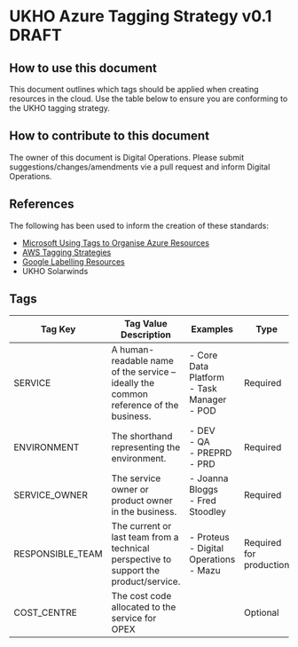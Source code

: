 # UKHO Azure Tagging Strategy v0.1 DRAFT

## How to use this document

This document outlines which tags should be applied when creating resources in the cloud. Use the table below to ensure you are conforming to the UKHO tagging strategy.

## How to contribute to this document

The owner of this document is Digital Operations. Please submit suggestions/changes/amendments vie a pull request and inform Digital Operations.

## References

The following has been used to inform the creation of these standards:

- [Microsoft Using Tags to Organise Azure Resources](https://docs.microsoft.com/en-us/azure/azure-resource-manager/resource-group-using-tags)
- [AWS Tagging Strategies](https://aws.amazon.com/answers/account-management/aws-tagging-strategies/)
- [Google Labelling Resources](https://cloud.google.com/compute/docs/labeling-resources)
- UKHO Solarwinds

## Tags

| Tag Key | Tag Value Description | Examples | Type |
|---------|-----------------------|----------|------|
| SERVICE | A human-readable name of the service – ideally the common reference of the business. | - Core Data Platform <br /> - Task Manager <br /> - POD | Required |
| ENVIRONMENT | The shorthand representing the environment. | - DEV <br /> - QA <br /> - PREPRD <br /> - PRD | Required |
| SERVICE_OWNER | The service owner or product owner in the business. | - Joanna Bloggs <br /> - Fred Stoodley | Required |
| RESPONSIBLE_TEAM | The current or last team from a technical perspective to support the product/service. | - Proteus <br /> - Digital Operations <br /> - Mazu | Required for production |
| COST_CENTRE | The cost code allocated to the service for OPEX |  | Optional |
